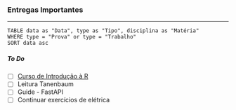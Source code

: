 
### Entregas Importantes
---
```dataview
TABLE data as "Data", type as "Tipo", disciplina as "Matéria"
WHERE type = "Prova" or type = "Trabalho"
SORT data asc
```


##### To Do 
- [ ] [Curso de Introdução à R](https://youtu.be/_V8eKsto3Ug?si=HJJPnIx2bTK-Pusn)
- [ ] Leitura Tanenbaum
- [ ] Guide - FastAPI
- [ ] Continuar exercícios de elétrica
